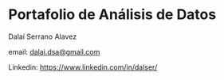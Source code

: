 # Portafolio de Análisis de Datos

Dalaí Serrano Alavez

email: dalai.dsa@gmail.com

Linkedin: https://www.linkedin.com/in/dalser/
